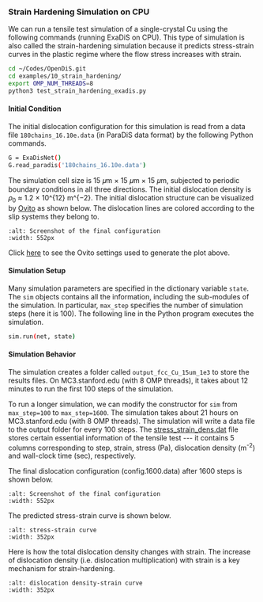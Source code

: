 ### Strain Hardening Simulation on CPU

We can run a tensile test simulation of a single-crystal Cu using the following commands (running ExaDiS on CPU).  This type of simulation is also called the strain-hardening simulation because it predicts stress-strain curves in the plastic regime where the flow stress increases with strain.

```bash
cd ~/Codes/OpenDiS.git
cd examples/10_strain_hardening/
export OMP_NUM_THREADS=8
python3 test_strain_hardening_exadis.py
```

#### Initial Condition

The initial dislocation configuration for this simulation is read from a data file ```180chains_16.10e.data``` (in ParaDiS data format) by the following Python commands.
```bash
G = ExaDisNet()
G.read_paradis('180chains_16.10e.data')
```
The simulation cell size is 15 𝜇m × 15 𝜇m × 15 𝜇m, subjected to periodic boundary conditions in all three directions. The initial dislocation density is 𝜌<sub>0</sub> ≈ 1.2 × 10^{12} m^{−2}.  The initial dislocation structure can be visualized by [Ovito](https://www.ovito.org/) as shown below.  The dislocation lines are colored according to the slip systems they belong to.
```{figure} initial_configuration_Ovito.png
:alt: Screenshot of the final configuration
:width: 552px
```
Click [here](./Ovito_settings.png) to see the Ovito settings used to generate the plot above.


#### Simulation Setup

Many simulation parameters are specified in the dictionary variable ```state```.  The ```sim``` objects contains all the information, including the sub-modules of the simulation.  In particular, ```max_step``` specifies the number of simulation steps (here it is 100).  The following line in the Python program executes the simulation.
```bash
sim.run(net, state)
```

#### Simulation Behavior
The simulation creates a folder called ```output_fcc_Cu_15um_1e3``` to store the results files.  On MC3.stanford.edu (with 8 OMP threads), it takes about 12 minutes to run the first 100 steps of the simulation.

To run a longer simulation, we can modify the constructor for ```sim``` from ```max_step=100``` to ```max_step=1600```.  The simulation takes about 21 hours on MC3.stanford.edu (with 8 OMP threads). The simulation will write a data file to the output folder for every 100 steps.  The [stress_strain_dens.dat](./stress_strain_dens_1600_CPU.dat) file stores certain essential information of the tensile test --- it contains 5 columns corresponding to step, strain, stress (Pa), dislocation density (m<sup>-2</sup>) and wall-clock time (sec), respectively.

The final dislocation configuration (config.1600.data) after 1600 steps is shown below.
```{figure} CPU_final_configuration_Ovito.png
:alt: Screenshot of the final configuration
:width: 552px
```

The predicted stress-strain curve is shown below.
```{figure} Stress_strain_CPU.png
:alt: stress-strain curve
:width: 352px
```

Here is how the total dislocation density changes with strain.  The increase of dislocation density (i.e. dislocation multiplication) with strain is a key mechanism for strain-hardening.
```{figure} Density_strain_CPU.png
:alt: dislocation density-strain curve
:width: 352px
```
